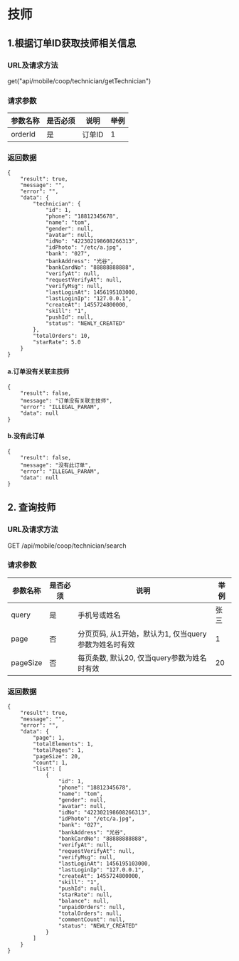# 技师

## 1.根据订单ID获取技师相关信息

### URL及请求方法
get("api/mobile/coop/technician/getTechnician")

### 请求参数
| 参数名称 | 是否必须 | 说明 | 举例 |
| ------ | -------- | ---- | --- |
| orderId | 是 | 订单ID | 1 |

### 返回数据

```
{
    "result": true,
    "message": "",
    "error": "",
    "data": {
        "technician": {
            "id": 1,
            "phone": "18812345678",
            "name": "tom",
            "gender": null,
            "avatar": null,
            "idNo": "422302198608266313",
            "idPhoto": "/etc/a.jpg",
            "bank": "027",
            "bankAddress": "光谷",
            "bankCardNo": "88888888888",
            "verifyAt": null,
            "requestVerifyAt": null,
            "verifyMsg": null,
            "lastLoginAt": 1456195103000,
            "lastLoginIp": "127.0.0.1",
            "createAt": 1455724800000,
            "skill": "1",
            "pushId": null,
            "status": "NEWLY_CREATED"
        },
        "totalOrders": 10,
        "starRate": 5.0
    }
}

```


#### a.订单没有关联主技师

```
{
    "result": false,
    "message": "订单没有关联主技师",
    "error": "ILLEGAL_PARAM",
    "data": null
}
```

#### b.没有此订单

```
{
    "result": false,
    "message": "没有此订单",
    "error": "ILLEGAL_PARAM",
    "data": null
}

```


## 2. 查询技师
### URL及请求方法
GET /api/mobile/coop/technician/search

### 请求参数

| 参数名称 | 是否必须 | 说明 | 举例 |
| ------ | -------- | ---- | --- |
| query| 是 | 手机号或姓名 | 张三 |
| page | 否 | 分页页码, 从1开始，默认为1, 仅当query参数为姓名时有效 | 1 |
| pageSize | 否 | 每页条数, 默认20, 仅当query参数为姓名时有效 | 20 |

### 返回数据

```
{
    "result": true,
    "message": "",
    "error": "",
    "data": {
        "page": 1,
        "totalElements": 1,
        "totalPages": 1,
        "pageSize": 20,
        "count": 1,
        "list": [
            {
                "id": 1,
                "phone": "18812345678",
                "name": "tom",
                "gender": null,
                "avatar": null,
                "idNo": "422302198608266313",
                "idPhoto": "/etc/a.jpg",
                "bank": "027",
                "bankAddress": "光谷",
                "bankCardNo": "88888888888",
                "verifyAt": null,
                "requestVerifyAt": null,
                "verifyMsg": null,
                "lastLoginAt": 1456195103000,
                "lastLoginIp": "127.0.0.1",
                "createAt": 1455724800000,
                "skill": "1",
                "pushId": null,
                "starRate": null,
                "balance": null,
                "unpaidOrders": null,
                "totalOrders": null,
                "commentCount": null,
                "status": "NEWLY_CREATED"
            }
        ]
    }
}
```


